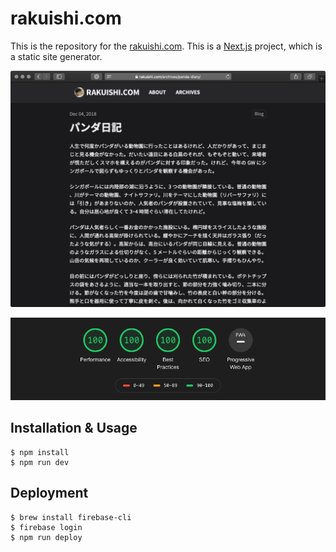 # rakuishi.com

This is the repository for the [rakuishi.com](https://rakuishi.com). This is a [Next.js](https://github.com/vercel/next.js) project, which is a static site generator.

![](.github/Screenshot.png)

![](.github/Lighthouse.png)

## Installation & Usage

```
$ npm install
$ npm run dev
```

## Deployment

```
$ brew install firebase-cli
$ firebase login
$ npm run deploy
```
